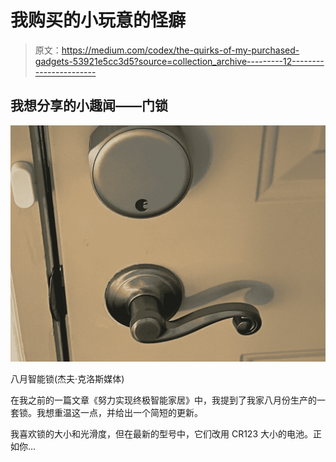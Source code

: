 # 我购买的小玩意的怪癖

> 原文：<https://medium.com/codex/the-quirks-of-my-purchased-gadgets-53921e5cc3d5?source=collection_archive---------12----------------------->

## 我想分享的小趣闻——门锁

![](img/59459e108e94ab597aeba272f9f532c3.png)

八月智能锁(杰夫·克洛斯媒体)

在我之前的一篇文章《努力实现终极智能家居》中，我提到了我家八月份生产的一套锁。我想重温这一点，并给出一个简短的更新。

我喜欢锁的大小和光滑度，但在最新的型号中，它们改用 CR123 大小的电池。正如你…